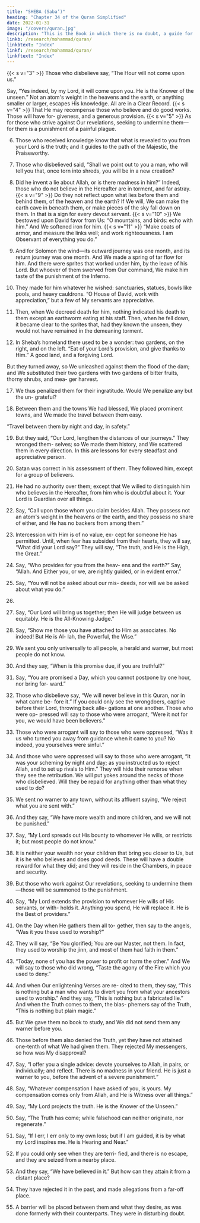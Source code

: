 ```yaml
---
title: "SHEBA (Saba’)"
heading: "Chapter 34 of the Quran Simplified"
date: 2022-01-31
image: "/covers/quran.jpg"
description: "This is the Book in which there is no doubt, a guide for the righteous."
linkb: /research/mohammad/quran/
linkbtext: "Index"
linkf: /research/mohammad/quran/
linkftext: "Index"
---
```



<!-- 1. Praise
be to Allah, to Whom belongs every-
thing in the heavens and the earth; and praise
be to Him in the Hereafter. He is the Wise,
the Expert.{{< s v="2" >}}  He knows what penetrates into the earth,
and what comes out of it, and what descends
from the sky, and what ascends to it. He is the
Merciful, the Forgiving. -->
{{< s v="3" >}}  Those who disbelieve say, “The Hour will not come upon us.” 

Say, “Yes indeed, by my Lord, it will come upon you. He is the Knower of the unseen.” Not an atom's weight
in the heavens and the earth, or anything smaller or larger, escapes His knowledge. All
are in a Clear Record.
{{< s v="4" >}}  That He may recompense those who believe and do good works. Those will have for-
giveness, and a generous provision.
{{< s v="5" >}}  As for those who strive against Our revelations, seeking to undermine them—for them
is a punishment of a painful plague. 

6. Those who received knowledge know that what is revealed to you from your Lord is the
truth; and it guides to the path of the Majestic, the Praiseworthy.

7. Those who disbelieved said, “Shall we point out to you a man, who will tell you that, once
torn into shreds, you will be in a new creation?

8. Did he invent a lie about Allah, or is there madness in him?” Indeed, those who do not
believe in the Hereafter are in torment, and far astray.
{{< s v="9" >}}  Do they not reflect upon what lies before them and behind them, of the heaven and the
earth? If We will, We can make the earth cave in beneath them, or make pieces of the sky
fall down on them. In that is a sign for every devout servant.
{{< s v="10" >}}  We bestowed upon David favor from Us: “O mountains, and birds: echo with him.”
And We softened iron for him.
{{< s v="11" >}}  “Make coats of armor, and measure the links well; and work righteousness. I am Observant of everything you do.”

12. And for Solomon the wind—its outward journey was one month, and its return journey was one month. And We made a spring of tar flow for him. And there were sprites
that worked under him, by the leave of his Lord. But whoever of them swerved from
Our command, We make him taste of the punishment of the Inferno.

13. They made for him whatever he wished: sanctuaries, statues, bowls like pools, and heavy cauldrons. “O House of David, work with appreciation,” but a few of My servants are appreciative.

14. Then, when We decreed death for him, nothing indicated his death to them except an
earthworm eating at his staff. Then, when he fell down, it became clear to the sprites that,
had they known the unseen, they would not
have remained in the demeaning torment.
15. In Sheba’s homeland there used to be a
wonder: two gardens, on the right, and on the
left. “Eat of your Lord’s provision, and give
thanks to Him.” A good land, and a forgiving Lord.

But they turned away, so We unleashed against them the flood of the dam; and We
substituted their two gardens with two gardens of bitter fruits, thorny shrubs, and mea-
ger harvest.

17. We thus penalized them for their ingratitude. Would We penalize any but the un-
grateful?

18. Between them and the towns We had blessed, We placed prominent towns, and
We made the travel between them easy.

“Travel between them by night and day, in safety.”

19. But they said, “Our Lord, lengthen the distances of our journeys.” They wronged them-
selves; so We made them history, and We scattered them in every direction. In this are
lessons for every steadfast and appreciative person.

20. Satan was correct in his assessment of them. They followed him, except for a group of believers.

21. He had no authority over them; except that We willed to distinguish him who believes in
the Hereafter, from him who is doubtful about it. Your Lord is Guardian over all
things.

22. Say, “Call upon those whom you claim besides Allah. They possess not an atom's
weight in the heavens or the earth, and they
possess no share of either, and He has no
backers from among them.”
23. Intercession with Him is of no value, ex-
cept for someone He has permitted. Until,
when fear has subsided from their hearts,
they will say, “What did your Lord say?” They
will say, “The truth, and He is the High, the
Great.”
24. Say, “Who provides for you from the heav-
ens and the earth?” Say, “Allah. And Either
you, or we, are rightly guided, or in evident
error.”
25. Say, “You will not be asked about our mis-
deeds, nor will we be asked about what you
do.”
16.
26. Say, “Our Lord will bring us together; then
He will judge between us equitably. He is the
All-Knowing Judge.”
27. Say, “Show me those you have attached to
Him as associates. No indeed! But He is Al-
lah, the Powerful, the Wise.”
28. We sent you only universally to all people,
a herald and warner, but most people do not
know.
29. And they say, “When is this promise due,
if you are truthful?”
30. Say, “You are promised a Day, which you
cannot postpone by one hour, nor bring for-
ward.”
31. Those who disbelieve say, “We will never
believe in this Quran, nor in what came be-
fore it.” If you could only see the wrongdoers,
captive before their Lord, throwing back alle-
gations at one another. Those who were op-
pressed will say to those who were arrogant,
“Were it not for you, we would have been believers.”

32. Those who were arrogant will say to those who were oppressed, “Was it us who turned
you away from guidance when it came to you? No indeed, you yourselves were sinful.”

33. And those who were oppressed will say to those who were arrogant, “It was your
scheming by night and day; as you instructed us to reject Allah, and to set up rivals to Him.”
They will hide their remorse when they see the retribution. We will put yokes around the
necks of those who disbelieved. Will they be repaid for anything other than what they
used to do?

34. We sent no warner to any town, without its affluent saying, “We reject what you are sent with.”

35. And they say, “We have more wealth and more children, and we will not be punished.”
36. Say, “My Lord spreads out His bounty to whomever He wills, or restricts it; but most
people do not know.”

37. It is neither your wealth nor your children that bring you closer to Us, but it is he who believes and does good deeds. These will have
a double reward for what they did; and they will reside in the Chambers, in peace and security.

38. But those who work against Our revelations, seeking to undermine them—those will
be summoned to the punishment.

39. Say, “My Lord extends the provision to whomever He wills of His servants, or with-
holds it. Anything you spend, He will replace
it. He is the Best of providers.”
40. On the Day when He gathers them all to-
gether, then say to the angels, “Was it you
these used to worship?”
41. They will say, “Be You glorified; You are
our Master, not them. In fact, they used to
worship the jinn, and most of them had faith
in them.”
42. “Today, none of you has the power to
profit or harm the other.” And We will say to
those who did wrong, “Taste the agony of the
Fire which you used to deny.”
43. And when Our enlightening Verses are re-
cited to them, they say, “This is nothing but a
man who wants to divert you from what your
ancestors used to worship.” And they say,
“This is nothing but a fabricated lie.” And
when the Truth comes to them, the blas-
phemers say of the Truth, “This is nothing
but plain magic.”

44. But We gave them no book to study, and We did not send them any warner before you.
45. Those before them also denied the Truth, yet they have not attained one-tenth of what
We had given them. They rejected My messengers, so how was My disapproval?

46. Say, “I offer you a single advice: devote yourselves to Allah, in pairs, or individually;
and reflect. There is no madness in your friend. He is just a warner to you, before the
advent of a severe punishment.”

47. Say, “Whatever compensation I have asked of you, is yours. My compensation comes
only from Allah, and He is Witness over all things.”
48. Say, “My Lord projects the truth. He is the
Knower of the Unseen.”

49. Say, “The Truth has come; while falsehood
can neither originate, nor regenerate.”

50. Say, “If I err, I err only to my own loss; but
if I am guided, it is by what my Lord inspires
me. He is Hearing and Near.”
51. If you could only see when they are terri-
fied, and there is no escape, and they are
seized from a nearby place.
52. And they say, “We have believed in it.” But
how can they attain it from a distant place?
53. They have rejected it in the past, and made
allegations from a far-off place.
54. A barrier will be placed between them and what they desire, as was done formerly with their counterparts. They were in disturbing doubt.


